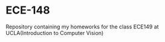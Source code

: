 # ECE-148
Repository containing my homeworks for the class ECE149 at UCLA(Introduction to Computer Vision)
